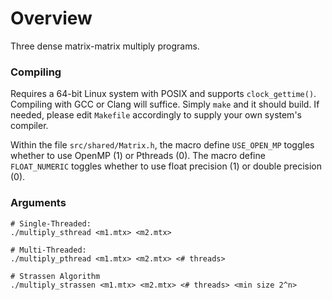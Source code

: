 # Overview
Three dense matrix-matrix multiply programs.

### Compiling

Requires a 64-bit Linux system with POSIX and supports `clock_gettime()`.
Compiling with GCC or Clang will suffice. Simply `make` and it should build. If needed, please edit `Makefile` accordingly to supply your own system's compiler.

Within the file `src/shared/Matrix.h`, the macro define `USE_OPEN_MP` toggles whether to use OpenMP (1) or Pthreads (0). The macro define `FLOAT_NUMERIC` toggles whether to use float precision (1) or double precision (0).

### Arguments
```
# Single-Threaded:
./multiply_sthread <m1.mtx> <m2.mtx>

# Multi-Threaded:
./multiply_pthread <m1.mtx> <m2.mtx> <# threads>

# Strassen Algorithm
./multiply_strassen <m1.mtx> <m2.mtx> <# threads> <min size 2^n>
```
